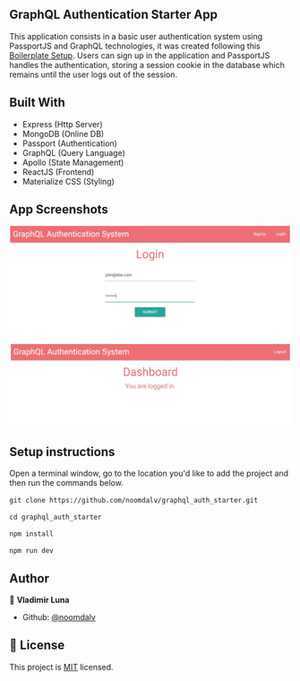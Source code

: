 ## GraphQL Authentication Starter App

This application consists in a basic user authentication system using PassportJS and GraphQL technologies, it was created following this [Boilerplate Setup](https://github.com/stephengrider/auth-graphql-starter).
Users can sign up in the application and PassportJS handles the authentication, storing a session cookie in the database which remains until the user logs out of the session.

## Built With

- Express (Http Server)
- MongoDB (Online DB)
- Passport (Authentication)
- GraphQL (Query Language)
- Apollo (State Management)
- ReactJS (Frontend)
- Materialize CSS (Styling)

## App Screenshots

![screenshot](./client/ss/applogin.JPG)
![screenshot](./client/ss/apploggedin.JPG)

## Setup instructions

Open a terminal window, go to the location you'd like to add the project and then run the commands below.

```console
git clone https://github.com/noomdalv/graphql_auth_starter.git
```

```console
cd graphql_auth_starter
```

```console
npm install
```

```console
npm run dev
```

## Author

👤 **Vladimir Luna**

- Github: [@noomdalv](https://github.com/noomdalv)


## 📝 License

This project is [MIT](lic.url) licensed.
